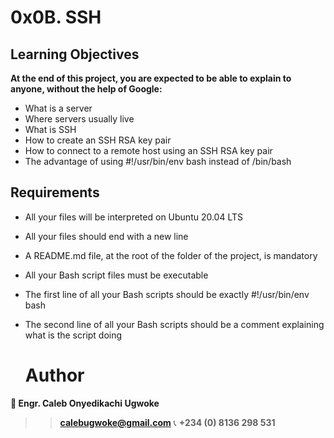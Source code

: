 # 0x0B. SSH

## Learning Objectives
**At the end of this project, you are expected to be able to explain to anyone, without the help of Google:**
- What is a server
- Where servers usually live
- What is SSH
- How to create an SSH RSA key pair
- How to connect to a remote host using an SSH RSA key pair
- The advantage of using #!/usr/bin/env bash instead of /bin/bash

## Requirements
- All your files will be interpreted on Ubuntu 20.04 LTS
- All your files should end with a new line
- A README.md file, at the root of the folder of the project, is mandatory
- All your Bash script files must be executable
- The first line of all your Bash scripts should be exactly #!/usr/bin/env bash
- The second line of all your Bash scripts should be a comment explaining what is the script doing

  # Author 
**👤 Engr. Caleb Onyedikachi Ugwoke**
>> **calebugwoke@gmail.com**
📞 **+234 (0) 8136 298 531**
